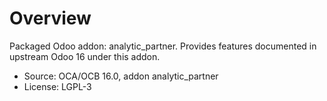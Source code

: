# Overview

Packaged Odoo addon: analytic_partner. Provides features documented in upstream Odoo 16 under this addon.

- Source: OCA/OCB 16.0, addon analytic_partner
- License: LGPL-3
